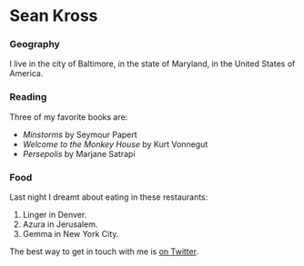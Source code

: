 <h1>Sean Kross</h1>

<h3>Geography</h3>

<p>I live in the city of Baltimore, in the state of Maryland, in the United States of America.

<h3>Reading</h3> 
<p>Three of my favorite books are:</p>
   <ul>
   <li><em>Minstorms</em> by Seymour Papert</li>
   <li><em>Welcome to the Monkey House</em> by Kurt Vonnegut</li>
   <li><em>Persepolis</em> by Marjane Satrapi</li>
   </ul>

<h3>Food</h3>
<p>Last night I dreamt about eating in these restaurants:</p>
  <ol>
  <li>Linger in Denver.</li>
  <li>Azura in Jerusalem.</li>
  <li>Gemma in New York City.</li>
  </ol>

<p>The best way to get in touch with me is <a href="https://twitter.com/DilanZE92971352">on Twitter</a>.</p>



